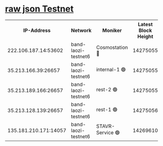 
[raw json Testnet](https://rpc-check.bandt.stavr.tech/bandt/rpcbandt_result.json)
=

<table><tr><th>IP-Address</th><th>Network</th><th>Moniker</th><th>Latest Block Height</th><th>Earliest Block Height</th><th>Catching Up</th><th>Tx Index</th><th>Voting Power</th><th>Scan Time</th></tr><tr><td>222.106.187.14:53602</td><td>band-laozi-testnet6</td><td>Cosmostation 🔴</td><td>14275055</td><td>13177501</td><td>False</td><td>on</td><td>2203223</td><td>2023-12-27T16:17:31.518490282UTC</td></tr><tr><td>35.213.166.39:26657</td><td>band-laozi-testnet6</td><td>internal-1 🟢</td><td>14275055</td><td>14175055</td><td>False</td><td>on</td><td>0</td><td>2023-12-27T16:17:32.781302258UTC</td></tr><tr><td>35.213.189.166:26657</td><td>band-laozi-testnet6</td><td>rest-2 🟢</td><td>14275055</td><td>14175055</td><td>False</td><td>on</td><td>0</td><td>2023-12-27T16:17:33.982905209UTC</td></tr><tr><td>35.213.128.139:26657</td><td>band-laozi-testnet6</td><td>rest-1 🟢</td><td>14275056</td><td>14175056</td><td>False</td><td>on</td><td>0</td><td>2023-12-27T16:17:37.216402558UTC</td></tr><tr><td>135.181.210.171:14057</td><td>band-laozi-testnet6</td><td>STAVR-Service 🟢</td><td>14269610</td><td>14268001</td><td>False</td><td>on</td><td>0</td><td>2023-12-27T16:17:30.163169030UTC</td></tr></table>
